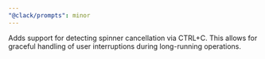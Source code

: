 ```yaml
---
"@clack/prompts": minor
---
```


Adds support for detecting spinner cancellation via CTRL+C. This allows for graceful handling of user interruptions during long-running operations.
